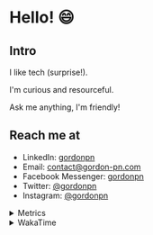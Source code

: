 # Hello! 😄

## Intro

I like tech (surprise!).

I'm curious and resourceful.

Ask me anything, I'm friendly!

## Reach me at

- LinkedIn: [gordonpn](https://www.linkedin.com/in/gordonpn/)
- Email: [contact@gordon-pn.com](mailto:contact@gordon-pn.com)
- Facebook Messenger: [gordonpn](https://www.messenger.com/t/Gordonpn)
- Twitter: [@gordonpn](https://twitter.com/Gordonpn)
- Instagram: [@gordonpn](https://www.instagram.com/gordonpn/)

<details>
  <summary>Metrics</summary>

  <img align="center" src="https://github.com/gordonpn/gordonpn/blob/master/github-metrics.svg" alt="GitHub Metrics">

</details>

<details>
  <summary>WakaTime</summary>

  <!--START_SECTION:waka-->
![Code Time](http://img.shields.io/badge/Code%20Time-248%20hrs%2024%20mins-blue)

![Profile Views](http://img.shields.io/badge/Profile%20Views-0-blue)

**🐱 My GitHub Data** 

> 🏆 405 Contributions in the Year 2022
 > 
> 📦 135.1 kB Used in GitHub's Storage 
 > 
> 🚫 Not Opted to Hire
 > 
> 📜 34 Public Repositories 
 > 
> 🔑 14 Private Repositories  
 > 
**I'm an Early 🐤** 

```text
🌞 Morning    175 commits    █████░░░░░░░░░░░░░░░░░░░░   21.37% 
🌆 Daytime    309 commits    █████████░░░░░░░░░░░░░░░░   37.73% 
🌃 Evening    298 commits    █████████░░░░░░░░░░░░░░░░   36.39% 
🌙 Night      37 commits     █░░░░░░░░░░░░░░░░░░░░░░░░   4.52%

```
📅 **I'm Most Productive on Wednesday** 

```text
Monday       127 commits    ████░░░░░░░░░░░░░░░░░░░░░   15.51% 
Tuesday      100 commits    ███░░░░░░░░░░░░░░░░░░░░░░   12.21% 
Wednesday    186 commits    █████░░░░░░░░░░░░░░░░░░░░   22.71% 
Thursday     111 commits    ███░░░░░░░░░░░░░░░░░░░░░░   13.55% 
Friday       124 commits    ███░░░░░░░░░░░░░░░░░░░░░░   15.14% 
Saturday     58 commits     █░░░░░░░░░░░░░░░░░░░░░░░░   7.08% 
Sunday       113 commits    ███░░░░░░░░░░░░░░░░░░░░░░   13.8%

```


📊 **This Week I Spent My Time On** 

```text
⌚︎ Time Zone: America/Toronto

💬 Programming Languages: 
Bash                     5 hrs 52 mins       ███████████████░░░░░░░░░░   61.16% 
TypeScript               1 hr 45 mins        ████░░░░░░░░░░░░░░░░░░░░░   18.36% 
Java                     1 hr 7 mins         ███░░░░░░░░░░░░░░░░░░░░░░   11.62% 
JSON                     26 mins             █░░░░░░░░░░░░░░░░░░░░░░░░   4.6% 
Markdown                 10 mins             ░░░░░░░░░░░░░░░░░░░░░░░░░   1.86%

🔥 Editors: 
VS Code                  8 hrs 29 mins       ██████████████████████░░░   88.38% 
IntelliJ                 1 hr 7 mins         ███░░░░░░░░░░░░░░░░░░░░░░   11.62%

🐱‍💻 Projects: 
pitr                     6 hrs 15 mins       ████████████████░░░░░░░░░   65.14% 
CdkWorkshopGorphaCDK     2 hrs               █████░░░░░░░░░░░░░░░░░░░░   20.86% 
AWSLogsScrollCore        1 hr 7 mins         ███░░░░░░░░░░░░░░░░░░░░░░   11.62% 
CdkWorkshopGorphaTests   8 mins              ░░░░░░░░░░░░░░░░░░░░░░░░░   1.39% 
dotfiles                 3 mins              ░░░░░░░░░░░░░░░░░░░░░░░░░   0.54%

💻 Operating System: 
Mac                      9 hrs 36 mins       █████████████████████████   100.0%

```

**I Mostly Code in JavaScript** 

```text
JavaScript               10 repos            ████░░░░░░░░░░░░░░░░░░░░░   18.87% 
Java                     10 repos            ████░░░░░░░░░░░░░░░░░░░░░   18.87% 
Python                   7 repos             ███░░░░░░░░░░░░░░░░░░░░░░   13.21% 
Ruby                     4 repos             ██░░░░░░░░░░░░░░░░░░░░░░░   7.55% 
TypeScript               4 repos             ██░░░░░░░░░░░░░░░░░░░░░░░   7.55%

```


**Timeline**

![Chart not found](https://raw.githubusercontent.com/gordonpn/gordonpn/master/charts/bar_graph.png) 


 Last Updated on 20/08/2022 16:33:17 UTC
<!--END_SECTION:waka-->
</details>

